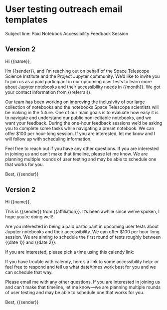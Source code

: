 # User testing outreach email templates

Subject line: Paid Notebook Accessibility Feedback Session

## Version 2

Hi {{name}},

I’m {{sender}}, and I’m reaching out on behalf of the Space Telescope Science Institute and the Project Jupyter community. We’d like to invite you to join us as a paid participant in our upcoming user tests to learn more about Jupyter notebooks and their accessibility needs in {{month}}. We got your contact information from {{referral}}.

Our team has been working on improving the inclusivity of our large collection of notebooks and the notebooks Space Telescope scientists will be making in the future. One of our main goals is to evaluate how easy it is to navigate and understand our public non-editable notebooks, and we want your feedback. During the one-hour feedback sessions we’d be asking you to complete some tasks while navigating a preset notebook. We can offer $100 per hour-long session. If you are interested, let me know and I will follow up with scheduling information.

Feel free to reach out if you have any other questions. If you are interested in joining us and can’t make that timeline, please let me know. We are planning multiple rounds of user testing and may be able to schedule one that works for you.

Best, 
{{sender}}

## Version 2

Hi {{name}},

This is {{sender}} from {{affiliation}}. It’s been awhile since we’ve spoken, I hope you’re doing well!

Are you interested in being a paid participant in upcoming user tests about Jupyter notebooks and their accessibility. We can offer $100 per hour-long session. We are aiming to schedule the first round of tests roughly between {{date 1}} and {{date 2}}. 

If you are interested, please pick a time using this calendy link: 

If you have trouble with calendy, here’s a link to some accessibility help: 
or feel free to respond and tell us what date/times work best for you and we can schedule that way.

Please email me with any other questions. If you are interested in joining us and can’t make that timeline, let me know—we are planning multiple rounds of user testing and may be able to schedule one that works for you.

Best,
{{sender}}